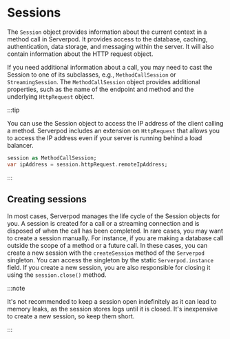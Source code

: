 # Sessions

The `Session` object provides information about the current context in a method call in Serverpod. It provides access to the database, caching, authentication, data storage, and messaging within the server. It will also contain information about the HTTP request object.

If you need additional information about a call, you may need to cast the Session to one of its subclasses, e.g., `MethodCallSession` or `StreamingSession`. The `MethodCallSession` object provides additional properties, such as the name of the endpoint and method and the underlying `HttpRequest` object.

:::tip

You can use the Session object to access the IP address of the client calling a method. Serverpod includes an extension on `HttpRequest` that allows you to access the IP address even if your server is running behind a load balancer.

```dart
session as MethodCallSession;
var ipAddress = session.httpRequest.remoteIpAddress;
```

:::

## Creating sessions

In most cases, Serverpod manages the life cycle of the Session objects for you. A session is created for a call or a streaming connection and is disposed of when the call has been completed. In rare cases, you may want to create a session manually. For instance, if you are making a database call outside the scope of a method or a future call. In these cases, you can create a new session with the `createSession` method of the `Serverpod` singleton. You can access the singleton by the static `Serverpod.instance` field. If you create a new session, you are also responsible for closing it using the `session.close()` method.

:::note

It's not recommended to keep a session open indefinitely as it can lead to memory leaks, as the session stores logs until it is closed. It's inexpensive to create a new session, so keep them short.

:::
